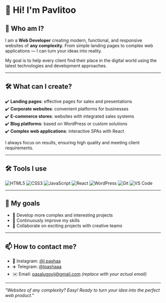 # 👋 Hi! I'm Pavlitoo

## 🌟 Who am I?
I am a **Web Developer** creating modern, functional, and responsive websites of **any complexity**. From simple landing pages to complex web applications — I can turn your ideas into reality.  

My goal is to help every client find their place in the digital world using the latest technologies and development approaches.

---

## 🛠️ What can I create?
✔️ **Landing pages**: effective pages for sales and presentations  
✔️ **Corporate websites**: convenient platforms for businesses  
✔️ **E-commerce stores**: websites with integrated sales systems  
✔️ **Blog platforms**: based on WordPress or custom solutions  
✔️ **Complex web applications**: interactive SPAs with React  

I always focus on results, ensuring high quality and meeting client requirements.

---

## 🛠️ Tools I use
![HTML5](https://img.shields.io/badge/-HTML5-E34F26?style=flat-square&logo=html5&logoColor=white)
![CSS3](https://img.shields.io/badge/-CSS3-1572B6?style=flat-square&logo=css3)
![JavaScript](https://img.shields.io/badge/-JavaScript-F7DF1E?style=flat-square&logo=javascript&logoColor=black)
![React](https://img.shields.io/badge/-React-61DAFB?style=flat-square&logo=react&logoColor=black)
![WordPress](https://img.shields.io/badge/-WordPress-21759B?style=flat-square&logo=wordpress&logoColor=white)
![Git](https://img.shields.io/badge/-Git-F05032?style=flat-square&logo=git&logoColor=white)
![VS Code](https://img.shields.io/badge/-VS%20Code-007ACC?style=flat-square&logo=visual-studio-code)

---

## 🎯 My goals
- 🚀 Develop more complex and interesting projects
- 🌱 Continuously improve my skills
- 🤝 Collaborate on exciting projects with creative teams

---

## 📫 How to contact me?
- 📸 Instagram: [@l.pashaa](https://instagram.com/l.pashaa)  
- ✈️ Telegram: [@lpashaaa](https://t.me/lpashaaa)  
- ✉️ Email: pasalugovij@gmail.com *(replace with your actual email)*  

---

_"Websites of any complexity? Easy! Ready to turn your idea into the perfect web product."_
